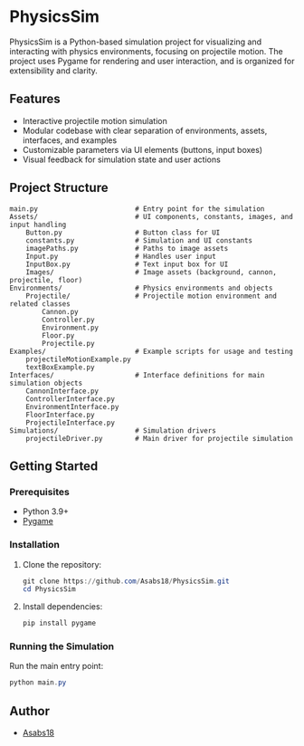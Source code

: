 # PhysicsSim

PhysicsSim is a Python-based simulation project for visualizing and interacting with physics environments, focusing on projectile motion. The project uses Pygame for rendering and user interaction, and is organized for extensibility and clarity.

## Features
- Interactive projectile motion simulation
- Modular codebase with clear separation of environments, assets, interfaces, and examples
- Customizable parameters via UI elements (buttons, input boxes)
- Visual feedback for simulation state and user actions

## Project Structure
```
main.py                        # Entry point for the simulation
Assets/                        # UI components, constants, images, and input handling
    Button.py                  # Button class for UI
    constants.py               # Simulation and UI constants
    imagePaths.py              # Paths to image assets
    Input.py                   # Handles user input
    InputBox.py                # Text input box for UI
    Images/                    # Image assets (background, cannon, projectile, floor)
Environments/                  # Physics environments and objects
    Projectile/                # Projectile motion environment and related classes
        Cannon.py
        Controller.py
        Environment.py
        Floor.py
        Projectile.py
Examples/                      # Example scripts for usage and testing
    projectileMotionExample.py
    textBoxExample.py
Interfaces/                    # Interface definitions for main simulation objects
    CannonInterface.py
    ControllerInterface.py
    EnvironmentInterface.py
    FloorInterface.py
    ProjectileInterface.py
Simulations/                   # Simulation drivers
    projectileDriver.py        # Main driver for projectile simulation
```

## Getting Started
### Prerequisites
- Python 3.9+
- [Pygame](https://www.pygame.org/)

### Installation
1. Clone the repository:
   ```powershell
   git clone https://github.com/Asabs18/PhysicsSim.git
   cd PhysicsSim
   ```
2. Install dependencies:
   ```powershell
   pip install pygame
   ```

### Running the Simulation
Run the main entry point:
```powershell
python main.py
```

## Author
- [Asabs18](https://github.com/Asabs18)